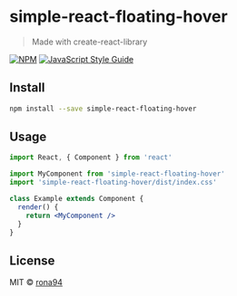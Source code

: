 # simple-react-floating-hover

> Made with create-react-library

[![NPM](https://img.shields.io/npm/v/simple-react-floating-hover.svg)](https://www.npmjs.com/package/simple-react-floating-hover) [![JavaScript Style Guide](https://img.shields.io/badge/code_style-standard-brightgreen.svg)](https://standardjs.com)

## Install

```bash
npm install --save simple-react-floating-hover
```

## Usage

```jsx
import React, { Component } from 'react'

import MyComponent from 'simple-react-floating-hover'
import 'simple-react-floating-hover/dist/index.css'

class Example extends Component {
  render() {
    return <MyComponent />
  }
}
```

## License

MIT © [rona94](https://github.com/rona94)
